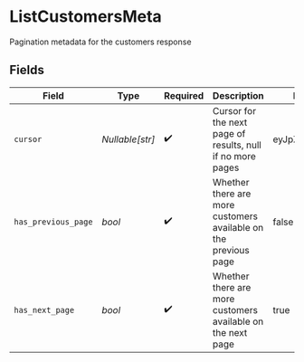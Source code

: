 # ListCustomersMeta

Pagination metadata for the customers response


## Fields

| Field                                                           | Type                                                            | Required                                                        | Description                                                     | Example                                                         |
| --------------------------------------------------------------- | --------------------------------------------------------------- | --------------------------------------------------------------- | --------------------------------------------------------------- | --------------------------------------------------------------- |
| `cursor`                                                        | *Nullable[str]*                                                 | :heavy_check_mark:                                              | Cursor for the next page of results, null if no more pages      | eyJpZCI6IjQ1NiJ9                                                |
| `has_previous_page`                                             | *bool*                                                          | :heavy_check_mark:                                              | Whether there are more customers available on the previous page | false                                                           |
| `has_next_page`                                                 | *bool*                                                          | :heavy_check_mark:                                              | Whether there are more customers available on the next page     | true                                                            |